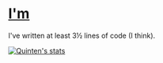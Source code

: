 <h1>
  <a href="https://www.quinten0508.com">I'm</a>
</h1>

<!--- ![i-hate-everything](https://user-images.githubusercontent.com/55107945/201538347-1773cca0-bdf8-4fa4-8b1f-15f3223244d3.svg) -->

I've written at least 3½ lines of code (I think).


[![Quinten's stats](https://github-readme-stats.vercel.app/api?username=quinten0508&show_icons=true&theme=radical)](https://github.com/quinten0508)
